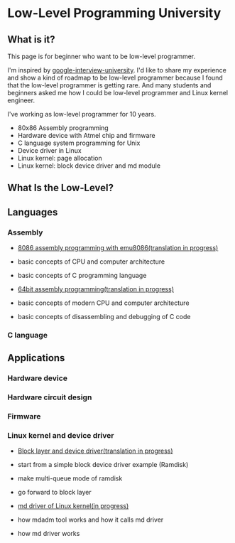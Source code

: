 # Low-Level Programming University

## What is it?

This page is for beginner who want to be low-level programmer.

I'm inspired by [google-interview-university](https://github.com/jwasham/google-interview-university). I'd like to share my experience and show a kind of roadmap to be low-level programmer because I found that the low-level programmer is getting rare. And many students and beginners asked me how I could be low-level programmer and Linux kernel engineer.

I've working as low-level programmer for 10 years.
* 80x86 Assembly programming
* Hardware device with Atmel chip and firmware
* C language system programming for Unix
* Device driver in Linux
* Linux kernel: page allocation
* Linux kernel: block device driver and md module

## What Is the Low-Level?

## Languages

### Assembly

* [8086 assembly programming with emu8086(translation in progress)](https://github.com/gurugio/book_assembly_8086)
 * basic concepts of CPU and computer architecture
 * basic concepts of C programming language
 
* [64bit assembly programming(translation in progress)](https://github.com/gurugio/book_assembly_64bit)
 * basic concepts of modern CPU and computer architecture
 * basic concepts of disassembling and debugging of C code

### C language

## Applications

### Hardware device

### Hardware circuit design

### Firmware

### Linux kernel and device driver

* [Block layer and device driver(translation in progress)](https://github.com/gurugio/book_linuxkernel_blockdrv)
 * start from a simple block device driver example (Ramdisk)
 * make multi-queue mode of ramdisk
 * go forward to block layer
 
* [md driver of Linux kernel(in progress)](https://github.com/gurugio/book_linuxkernel_md)
 * how mdadm tool works and how it calls md driver
 * how md driver works
